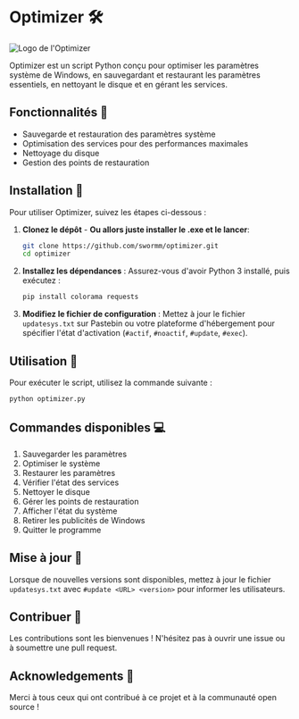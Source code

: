 # Optimizer 🛠️

![Logo de l'Optimizer](https://i.imgur.com/9e04KN7.png)  <!-- Remplace cette URL par celle de ton image -->

Optimizer est un script Python conçu pour optimiser les paramètres système de Windows, en sauvegardant et restaurant les paramètres essentiels, en nettoyant le disque et en gérant les services.

## Fonctionnalités 🌟

- Sauvegarde et restauration des paramètres système
- Optimisation des services pour des performances maximales
- Nettoyage du disque
- Gestion des points de restauration

## Installation 🚀

Pour utiliser Optimizer, suivez les étapes ci-dessous :

1. **Clonez le dépôt** - **Ou allors juste installer le .exe et le lancer**:
   ```bash
   git clone https://github.com/swormm/optimizer.git
   cd optimizer
   ```

2. **Installez les dépendances** :
   Assurez-vous d'avoir Python 3 installé, puis exécutez :
   ```bash
   pip install colorama requests
   ```

3. **Modifiez le fichier de configuration** :
   Mettez à jour le fichier `updatesys.txt` sur Pastebin ou votre plateforme d'hébergement pour spécifier l'état d'activation (`#actif`, `#noactif`, `#update`, `#exec`).

## Utilisation 📝

Pour exécuter le script, utilisez la commande suivante :
```bash
python optimizer.py
```

## Commandes disponibles 💻

1. Sauvegarder les paramètres
2. Optimiser le système
3. Restaurer les paramètres
4. Vérifier l'état des services
5. Nettoyer le disque
6. Gérer les points de restauration
7. Afficher l'état du système
8. Retirer les publicités de Windows
9. Quitter le programme

## Mise à jour 🔄

Lorsque de nouvelles versions sont disponibles, mettez à jour le fichier `updatesys.txt` avec `#update <URL> <version>` pour informer les utilisateurs.

## Contribuer 🤝

Les contributions sont les bienvenues ! N'hésitez pas à ouvrir une issue ou à soumettre une pull request.

## Acknowledgements 🙏

Merci à tous ceux qui ont contribué à ce projet et à la communauté open source !

